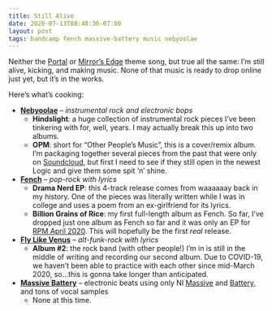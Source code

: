 ```yaml
---
title: Still Alive
date: 2020-07-13T08:48:36-07:00
layout: post
tags: bandcamp fench massive-battery music nebyoolae
---
```

Neither the [Portal](https://www.youtube.com/watch?v=Y6ljFaKRTrI) or [Mirror&#8217;s Edge](https://www.youtube.com/watch?v=TERyxFfMqDk) theme song, but true all the same: I&#8217;m still alive, kicking, and making music. None of that music is ready to drop online just yet, but it&#8217;s in the works.

<!--more-->

Here&#8217;s what&#8217;s cooking:

  * **[Nebyoolae](https://nebyoolae.bandcamp.com)** &#8211; _instrumental rock and electronic bops_
      * **Hindslight**: a huge collection of instrumental rock pieces I&#8217;ve been tinkering with for, well, years. I may actually break this up into two albums.
      * **OPM**: short for &#8220;Other People&#8217;s Music&#8221;, this is a cover/remix album. I&#8217;m packaging together several pieces from the past that were only on [Soundcloud](https://soundcloud.com/nebyoolae), but first I need to see if they still open in the newest Logic and give them some spit &#8216;n&#8217; shine.
  * **[Fench](https://fench.bandcamp.com)** &#8211; _pop-rock with lyrics_
      * **Drama Nerd EP**: this 4-track release comes from waaaaaay back in my history. One of the pieces was literally written while I was in college and uses a poem from an ex-girlfriend for its lyrics.
      * **Billion Grains of Rice**: my first full-length album as Fench. So far, I&#8217;ve dropped just one album as Fench so far and it was only an EP for [RPM April 2020](https://fench.bandcamp.com/album/puttery). This will hopefully be the first _real_ release.
  * **[Fly Like Venus](https://flylikevenus.bandcamp.com)** &#8211; _alt-funk-rock with lyrics_
      * **Album #2**: the rock band (with other people!) I&#8217;m in is still in the middle of writing and recording our second album. Due to COVID-19, we haven&#8217;t been able to practice with each other since mid-March 2020, so&#8230;this is gonna take longer than anticipated.
  * **[Massive Battery](https://soundcloud.com/massive-battery)** &#8211; electronic beats using only NI [Massive](https://www.native-instruments.com/en/products/komplete/synths/massive/) and [Battery](https://www.native-instruments.com/en/products/komplete/drums/battery-4/), and tons of vocal samples
      * None at this time.
